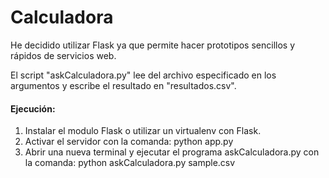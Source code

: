 # Calculadora
He decidido utilizar Flask ya que permite hacer prototipos sencillos y rápidos de servicios web.

El script "askCalculadora.py" lee del archivo especificado en los argumentos y escribe el resultado en "resultados.csv".

#### Ejecución:
1. Instalar el modulo Flask o utilizar un virtualenv con Flask.
2. Activar el servidor con la comanda: python app.py
3. Abrir una nueva terminal y ejecutar el programa askCalculadora.py con la comanda: python askCalculadora.py sample.csv
